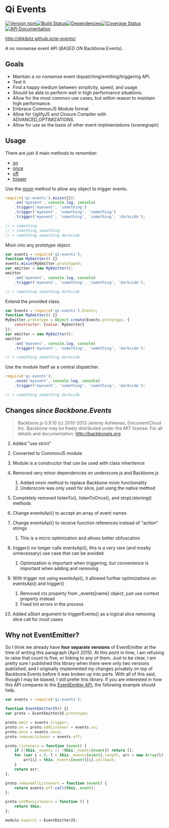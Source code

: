 # Qi Events

[![Version npm](https://img.shields.io/npm/v/qi-events.svg?style=flat-square)](https://www.npmjs.com/package/qi-events)[![Build Status](https://img.shields.io/travis/drkibitz/qi-events/master.svg?style=flat-square)](https://travis-ci.org/drkibitz/qi-events)[![Dependencies](https://img.shields.io/david/dev/drkibitz/qi-events.svg?style=flat-square)](https://david-dm.org/drkibitz/qi-events#info=devDependencies)[![Coverage Status](https://img.shields.io/coveralls/drkibitz/qi-events/master.svg?style=flat-square)](https://coveralls.io/r/drkibitz/qi-events?branch=master)[![API Documentation](https://img.shields.io/badge/API-Documentation-0099dd.svg?style=flat-square)](https://drkibitz.github.io/qi-events/api/latest/)

http://drkibitz.github.io/qi-events/

A no nonsense event API (*BASED ON* Backbone.Events).

## Goals

- Maintain a no nonsense event dispatching/emitting/triggering API.
- Test it.
- Find a happy medium between simplicity, speed, and usage.
- Should be able to perform well in high performance situations.
- Allow for the most common use cases, but within reason to maintain high performance.
- Embrace CommonJS Module format
- Allow for UglifyJS and Closure Compiler with ADVANCED_OPTIMIZATIONS.
- Allow for use as the basis of other event implmentations (scenegraph)

## Usage

There are just 4 main methods to remember.

- [on](http://drkibitz.github.io/qi-events/api/latest/module-qi-events.Events.html#on)
- [once](http://drkibitz.github.io/qi-events/api/latest/module-qi-events.Events.html#once)
- [off](http://drkibitz.github.io/qi-events/api/latest/module-qi-events.Events.html#off)
- [trigger](http://drkibitz.github.io/qi-events/api/latest/module-qi-events.Events.html#trigger)

Use the [mixin](http://drkibitz.github.io/qi-events/api/latest/module-qi-events.Events.html#toc6) method to allow any object to trigger events.
```javascript
require('qi-events').mixin({});
    .on('myevent', console.log, console)
    .trigger('myevent', 'something')
    .trigger('myevent', 'something', 'something')
    .trigger('myevent', 'something', 'something', 'darkside');

// > something
// > something something
// > something something darkside
```

Mixin into any prototype object.
```javascript
var events = require('qi-events');
function MyEmitter() {}
events.mixin(MyEmitter.prototype);
var emitter = new MyEmitter();
emitter
    .on('myevent', console.log, console)
    .trigger('myevent', 'something', 'something', 'darkside');

// > something something darkside
```

Extend the provided class.
```javascript
var Events = require('qi-events').Events;
function MyEmitter() {}
MyEmitter.prototype = Object.create(Events.prototype, {
    constructor: {value: MyEmitter}
});
var emitter = new MyEmitter();
emitter
    .on('myevent', console.log, console)
    .trigger('myevent', 'something', 'something', 'darkside');

// > something something darkside
```

Use the module itself as a central dispatcher.
```javascript
require('qi-events');
    .once('myevent', console.log, console)
    .trigger('myevent', 'something', 'something', 'darkside');

// > something something darkside
```

## Changes *since Backbone.Events*

> Backbone.js 0.9.10
> (c) 2010-2013 Jeremy Ashkenas, DocumentCloud Inc.
> Backbone may be freely distributed under the MIT license.
> For all details and documentation:
> http://backbonejs.org

1. Added "use strict"
2. Converted to CommonJS module
3. Module is a constructor that can be used with class inheritence
4. Removed very minor dependencies on underscore.js and Backbone.js

    1. Added mixin method to replace Backbone mixin functionality
    2. Underscore was only used for slice, just using the native method

5. Completely removed listenTo(), listenToOnce(), and stopListening() methods
6. Change eventsApi() to accept an array of event names
7. Change eventsApi() to receive function references instead of "action" strings

    1. This is a micro optimization and allows better obfuscation

8. trigger() no longer calls eventsApi(), this is a very rare (and mostly unnecessary) use case that can be avoided

    1. Optimization is important when triggering, but convenience is important when adding and removing

9. With trigger not using eventsApi(), it allowed further optimizations on eventsApi() and trigger()

    1. Removed ctx property from _events[name] object, just use context property instead
    2. Fixed lint errors in the process

10. Added aStart argument to triggerEvents() as a logical slice removing slice call for most cases

## Why not EventEmitter?

So I think we already have **four separate versions** of EventEmitter at the time of writing this paragraph (April 2015). At this point in time, I am refusing to raise that count to five, or linking to any of them. Just to be clear, I am pretty sure I published this library when there were only two versions published, and I originally implemented my changes privately on top of Backbone.Events before it was broken up into parts. With all of this said, though I may be biased, I still prefer this library. If you are interested in how this API compares to the [EventEmitter API](https://nodejs.org/api/events.html), the following example should help.

```javascript
var events = require('qi-events');

function EventEmitter25() {}
var proto = EventEmitter25.prototype;

proto.emit = events.trigger;
proto.on = proto.addListener = events.on;
proto.once = events.once;
proto.removeListener = events.off;

proto.listeners = function (event) {
    if (!this._events || !this._events[event]) return [];
    for (var i = 0, l = this._events[event].length, arr = new Array(l); i < l; i++) {
        arr[i] = this._events[event][i].callback;
    }
    return arr;
};

proto.removeAllListeners = function (event) {
    return events.off.call(this, event);
};

proto.setMaxListeners = function () {
    return this;
};

module.exports = EventEmitter25;
```

